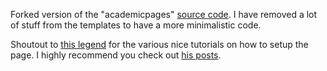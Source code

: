 Forked version of the "academicpages" [source code](https://academicpages.github.io). I have removed a lot of stuff from the templates to have a more minimalistic code.

Shoutout to [this legend](https://jayrobwilliams.com) for the various nice tutorials on how to setup the page. I highly recommend you check out [his posts](https://jayrobwilliams.com/posts/2020/08/website-content/).
